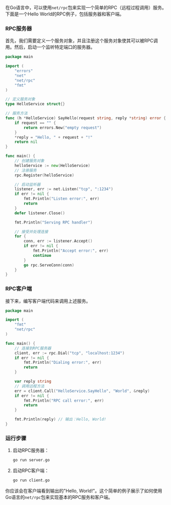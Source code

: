 在Go语言中，可以使用`net/rpc`包来实现一个简单的RPC（远程过程调用）服务。下面是一个Hello World的RPC例子，包括服务器和客户端。

### RPC服务器

首先，我们需要定义一个服务对象，并且注册这个服务对象使其可以被RPC调用。然后，启动一个监听特定端口的服务器。

```go
package main

import (
	"errors"
	"net"
	"net/rpc"
	"fmt"
)

// 定义服务对象
type HelloService struct{}

// 服务方法
func (h *HelloService) SayHello(request string, reply *string) error {
	if request == "" {
		return errors.New("empty request")
	}
	*reply = "Hello, " + request + "!"
	return nil
}

func main() {
	// 创建服务对象
	helloService := new(HelloService)
	// 注册服务
	rpc.Register(helloService)

	// 启动监听器
	listener, err := net.Listen("tcp", ":1234")
	if err != nil {
		fmt.Println("Listen error:", err)
		return
	}
	defer listener.Close()

	fmt.Println("Serving RPC handler")

	// 接受并处理连接
	for {
		conn, err := listener.Accept()
		if err != nil {
			fmt.Println("Accept error:", err)
			continue
		}
		go rpc.ServeConn(conn)
	}
}
```

### RPC客户端

接下来，编写客户端代码来调用上述服务。

```go
package main

import (
	"fmt"
	"net/rpc"
)

func main() {
	// 连接到RPC服务器
	client, err := rpc.Dial("tcp", "localhost:1234")
	if err != nil {
		fmt.Println("Dialing error:", err)
		return
	}

	var reply string
	// 调用远程方法
	err = client.Call("HelloService.SayHello", "World", &reply)
	if err != nil {
		fmt.Println("RPC call error:", err)
		return
	}

	fmt.Println(reply) // 输出：Hello, World!
}
```

### 运行步骤

1. 启动RPC服务器：

   ```bash
   go run server.go
   ```

2. 启动RPC客户端：

   ```bash
   go run client.go
   ```

你应该会在客户端看到输出的"Hello, World!"。这个简单的例子展示了如何使用Go语言的`net/rpc`包来实现基本的RPC服务和客户端。